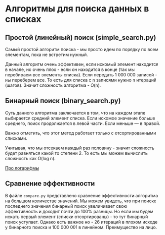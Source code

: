 # Алгоритмы для поиска данных в списках

## Простой (линейный) поиск (simple_search.py)

Самый простой алгоритм поиска - мы просто идем по порядку по всем элементам, пока не встретим нужный.

Данный алгоритм очень эффективен, если искомый элемент находится в начале, но очень плох - если он находится в конце (так мы перебираем все элементы списка). Если передать 1 000 000 записей - иы переберем все. То есть для списка с n записями нужно n итераций (шагов). Значит сложность алгоритма - O(n).

## Бинарный поиск (binary_search.py)
Суть данного алгоритма заключается в том, что на каждом этапе выбирается средний элемент списка. Если искомое значение больше среднего, поиск продолжается в левой части. Если меньше — в правой. 

Важно отметить, что этот метод работает только с отсортированными списками.

Учитывая, что мы отсекаем каждый раз половину - значит сложность будет равняться какой то степени 2.
То есть мы можем вычислить сложность как O(log n).

<a href="https://ru.wikipedia.org/wiki/Логарифм">Про логарифмы</a>

## Сравнение эффективности

В файле ```compare.py``` представлено сравнение эффективности алгоритма на большом количестве значений. 
Мы можем увидеть, что при поиске последнего значения бинарный поиск увеличивает свою эффективность и доходит почти до 100% разницы.
Но если мы будем искать первый элемент (списки отсортированы) - то тут бинарный поиск уступает.
Однако есть важное но - 26 итераций в плохом исходе у бинарного поиска и 100 000 001 в линейном. 
Преимущество на лицо.

